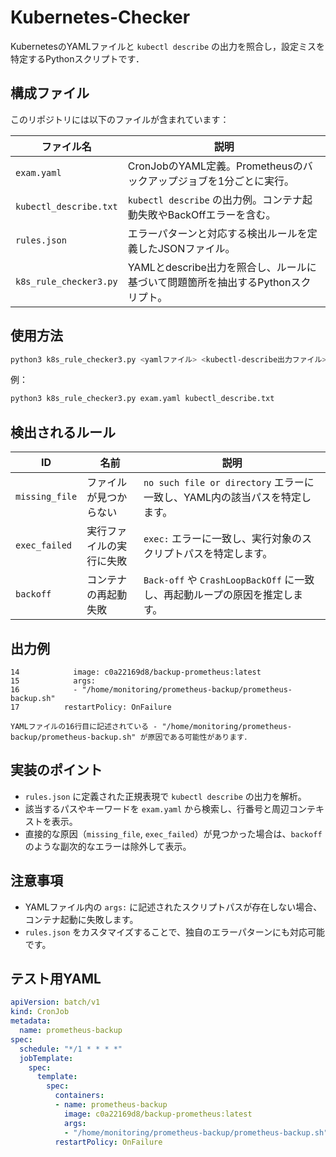 # Kubernetes-Checker

KubernetesのYAMLファイルと `kubectl describe` の出力を照合し，設定ミスを特定するPythonスクリプトです．

## 構成ファイル

このリポジトリには以下のファイルが含まれています：

| ファイル名 | 説明 |
|-----------|------|
| `exam.yaml` | CronJobのYAML定義。Prometheusのバックアップジョブを1分ごとに実行。 |
| `kubectl_describe.txt` | `kubectl describe` の出力例。コンテナ起動失敗やBackOffエラーを含む。 |
| `rules.json` | エラーパターンと対応する検出ルールを定義したJSONファイル。 |
| `k8s_rule_checker3.py` | YAMLとdescribe出力を照合し、ルールに基づいて問題箇所を抽出するPythonスクリプト。 |

## 使用方法

```bash
python3 k8s_rule_checker3.py <yamlファイル> <kubectl-describe出力ファイル> [rules.json]
```

例：

```bash
python3 k8s_rule_checker3.py exam.yaml kubectl_describe.txt
```

## 検出されるルール

| ID | 名前 | 説明 |
|----|------|------|
| `missing_file` | ファイルが見つからない | `no such file or directory` エラーに一致し、YAML内の該当パスを特定します。 |
| `exec_failed` | 実行ファイルの実行に失敗 | `exec:` エラーに一致し、実行対象のスクリプトパスを特定します。 |
| `backoff` | コンテナの再起動失敗 | `Back-off` や `CrashLoopBackOff` に一致し、再起動ループの原因を推定します。 |

## 出力例

```text
14            image: c0a22169d8/backup-prometheus:latest
15            args:
16            - "/home/monitoring/prometheus-backup/prometheus-backup.sh"
17          restartPolicy: OnFailure

YAMLファイルの16行目に記述されている - "/home/monitoring/prometheus-backup/prometheus-backup.sh" が原因である可能性があります．
```

## 実装のポイント

- `rules.json` に定義された正規表現で `kubectl describe` の出力を解析。
- 該当するパスやキーワードを `exam.yaml` から検索し、行番号と周辺コンテキストを表示。
- 直接的な原因（`missing_file`, `exec_failed`）が見つかった場合は、`backoff` のような副次的なエラーは除外して表示。

## 注意事項

- YAMLファイル内の `args:` に記述されたスクリプトパスが存在しない場合、コンテナ起動に失敗します。
- `rules.json` をカスタマイズすることで、独自のエラーパターンにも対応可能です。

## テスト用YAML

```yaml
apiVersion: batch/v1
kind: CronJob
metadata:
  name: prometheus-backup
spec:
  schedule: "*/1 * * * *"
  jobTemplate:
    spec:
      template:
        spec:
          containers:
          - name: prometheus-backup
            image: c0a22169d8/backup-prometheus:latest
            args:
            - "/home/monitoring/prometheus-backup/prometheus-backup.sh"
          restartPolicy: OnFailure
```
